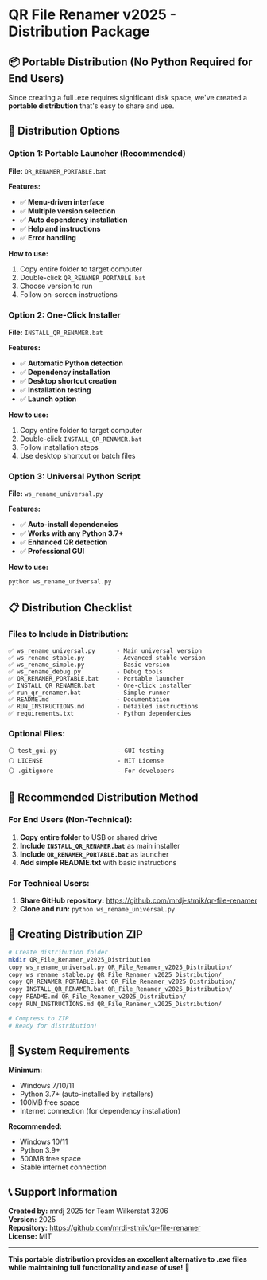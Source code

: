 # QR File Renamer v2025 - Distribution Package

## 📦 **Portable Distribution (No Python Required for End Users)**

Since creating a full .exe requires significant disk space, we've created a **portable distribution** that's easy to share and use.

## 🚀 **Distribution Options**

### **Option 1: Portable Launcher (Recommended)**
**File:** `QR_RENAMER_PORTABLE.bat`

**Features:**
- ✅ **Menu-driven interface**
- ✅ **Multiple version selection**
- ✅ **Auto dependency installation**
- ✅ **Help and instructions**  
- ✅ **Error handling**

**How to use:**
1. Copy entire folder to target computer
2. Double-click `QR_RENAMER_PORTABLE.bat`
3. Choose version to run
4. Follow on-screen instructions

### **Option 2: One-Click Installer**
**File:** `INSTALL_QR_RENAMER.bat`

**Features:**
- ✅ **Automatic Python detection**
- ✅ **Dependency installation**
- ✅ **Desktop shortcut creation**
- ✅ **Installation testing**
- ✅ **Launch option**

**How to use:**
1. Copy entire folder to target computer
2. Double-click `INSTALL_QR_RENAMER.bat`
3. Follow installation steps
4. Use desktop shortcut or batch files

### **Option 3: Universal Python Script**
**File:** `ws_rename_universal.py`

**Features:**
- ✅ **Auto-install dependencies**
- ✅ **Works with any Python 3.7+**
- ✅ **Enhanced QR detection**
- ✅ **Professional GUI**

**How to use:**
```bash
python ws_rename_universal.py
```

## 📋 **Distribution Checklist**

### **Files to Include in Distribution:**
```
✅ ws_rename_universal.py      - Main universal version
✅ ws_rename_stable.py         - Advanced stable version
✅ ws_rename_simple.py         - Basic version
✅ ws_rename_debug.py          - Debug tools
✅ QR_RENAMER_PORTABLE.bat     - Portable launcher
✅ INSTALL_QR_RENAMER.bat      - One-click installer
✅ run_qr_renamer.bat          - Simple runner
✅ README.md                   - Documentation
✅ RUN_INSTRUCTIONS.md         - Detailed instructions
✅ requirements.txt            - Python dependencies
```

### **Optional Files:**
```
⚪ test_gui.py                 - GUI testing
⚪ LICENSE                     - MIT License
⚪ .gitignore                  - For developers
```

## 🎯 **Recommended Distribution Method**

### **For End Users (Non-Technical):**
1. **Copy entire folder** to USB or shared drive
2. **Include `INSTALL_QR_RENAMER.bat`** as main installer
3. **Include `QR_RENAMER_PORTABLE.bat`** as launcher
4. **Add simple README.txt** with basic instructions

### **For Technical Users:**
1. **Share GitHub repository:** https://github.com/mrdj-stmik/qr-file-renamer
2. **Clone and run:** `python ws_rename_universal.py`

## 💾 **Creating Distribution ZIP**

```bash
# Create distribution folder
mkdir QR_File_Renamer_v2025_Distribution
copy ws_rename_universal.py QR_File_Renamer_v2025_Distribution/
copy ws_rename_stable.py QR_File_Renamer_v2025_Distribution/
copy QR_RENAMER_PORTABLE.bat QR_File_Renamer_v2025_Distribution/
copy INSTALL_QR_RENAMER.bat QR_File_Renamer_v2025_Distribution/
copy README.md QR_File_Renamer_v2025_Distribution/
copy RUN_INSTRUCTIONS.md QR_File_Renamer_v2025_Distribution/

# Compress to ZIP
# Ready for distribution!
```

## 🔧 **System Requirements**

**Minimum:**
- Windows 7/10/11
- Python 3.7+ (auto-installed by installers)
- 100MB free space
- Internet connection (for dependency installation)

**Recommended:**
- Windows 10/11
- Python 3.9+
- 500MB free space
- Stable internet connection

## 📞 **Support Information**

**Created by:** mrdj 2025 for Team Wilkerstat 3206  
**Version:** 2025  
**Repository:** https://github.com/mrdj-stmik/qr-file-renamer  
**License:** MIT

---

**This portable distribution provides an excellent alternative to .exe files while maintaining full functionality and ease of use!** 🎉